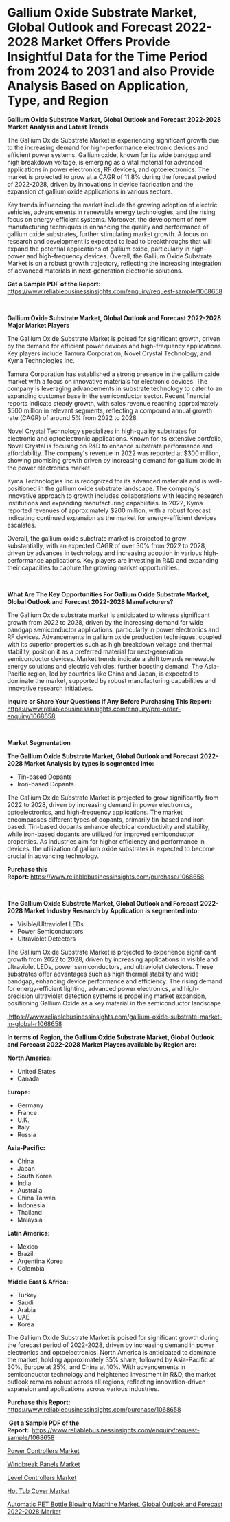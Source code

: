 <p><h1>Gallium Oxide Substrate Market, Global Outlook and Forecast 2022-2028 Market Offers Provide Insightful Data for the Time Period from 2024 to 2031 and also Provide Analysis Based on Application, Type, and Region</h1></p><p><strong>Gallium Oxide Substrate Market, Global Outlook and Forecast 2022-2028 Market Analysis and Latest Trends</strong></p>
<p><p>The Gallium Oxide Substrate Market is experiencing significant growth due to the increasing demand for high-performance electronic devices and efficient power systems. Gallium oxide, known for its wide bandgap and high breakdown voltage, is emerging as a vital material for advanced applications in power electronics, RF devices, and optoelectronics. The market is projected to grow at a CAGR of 11.8% during the forecast period of 2022-2028, driven by innovations in device fabrication and the expansion of gallium oxide applications in various sectors.</p><p>Key trends influencing the market include the growing adoption of electric vehicles, advancements in renewable energy technologies, and the rising focus on energy-efficient systems. Moreover, the development of new manufacturing techniques is enhancing the quality and performance of gallium oxide substrates, further stimulating market growth. A focus on research and development is expected to lead to breakthroughs that will expand the potential applications of gallium oxide, particularly in high-power and high-frequency devices. Overall, the Gallium Oxide Substrate Market is on a robust growth trajectory, reflecting the increasing integration of advanced materials in next-generation electronic solutions.</p></p>
<p><strong>Get a Sample PDF of the Report:&nbsp;</strong> <a href="https://www.reliablebusinessinsights.com/enquiry/request-sample/1068658?utm_campaign=96&utm_medium=2&utm_source=Github&utm_content=ia&utm_term=03122024&utm_id=gallium-oxide-substrate-market-global-outlook-and-forecast-2022-2028">https://www.reliablebusinessinsights.com/enquiry/request-sample/1068658</a></p>
<p>&nbsp;</p>
<p><strong>Gallium Oxide Substrate Market, Global Outlook and Forecast 2022-2028 Major Market Players</strong></p>
<p><p>The Gallium Oxide Substrate Market is poised for significant growth, driven by the demand for efficient power devices and high-frequency applications. Key players include Tamura Corporation, Novel Crystal Technology, and Kyma Technologies Inc.</p><p>Tamura Corporation has established a strong presence in the gallium oxide market with a focus on innovative materials for electronic devices. The company is leveraging advancements in substrate technology to cater to an expanding customer base in the semiconductor sector. Recent financial reports indicate steady growth, with sales revenue reaching approximately $500 million in relevant segments, reflecting a compound annual growth rate (CAGR) of around 5% from 2022 to 2028.</p><p>Novel Crystal Technology specializes in high-quality substrates for electronic and optoelectronic applications. Known for its extensive portfolio, Novel Crystal is focusing on R&D to enhance substrate performance and affordability. The company's revenue in 2022 was reported at $300 million, showing promising growth driven by increasing demand for gallium oxide in the power electronics market.</p><p>Kyma Technologies Inc is recognized for its advanced materials and is well-positioned in the gallium oxide substrate landscape. The company's innovative approach to growth includes collaborations with leading research institutions and expanding manufacturing capabilities. In 2022, Kyma reported revenues of approximately $200 million, with a robust forecast indicating continued expansion as the market for energy-efficient devices escalates.</p><p>Overall, the gallium oxide substrate market is projected to grow substantially, with an expected CAGR of over 30% from 2022 to 2028, driven by advances in technology and increasing adoption in various high-performance applications. Key players are investing in R&D and expanding their capacities to capture the growing market opportunities.</p></p>
<p>&nbsp;</p>
<p><strong>What Are The Key Opportunities For Gallium Oxide Substrate Market, Global Outlook and Forecast 2022-2028 Manufacturers?</strong></p>
<p><p>The Gallium Oxide substrate market is anticipated to witness significant growth from 2022 to 2028, driven by the increasing demand for wide bandgap semiconductor applications, particularly in power electronics and RF devices. Advancements in gallium oxide production techniques, coupled with its superior properties such as high breakdown voltage and thermal stability, position it as a preferred material for next-generation semiconductor devices. Market trends indicate a shift towards renewable energy solutions and electric vehicles, further boosting demand. The Asia-Pacific region, led by countries like China and Japan, is expected to dominate the market, supported by robust manufacturing capabilities and innovative research initiatives.</p></p>
<p><strong>Inquire or Share Your Questions If Any Before Purchasing This Report:</strong> <a href="https://www.reliablebusinessinsights.com/enquiry/pre-order-enquiry/1068658?utm_campaign=96&utm_medium=2&utm_source=Github&utm_content=ia&utm_term=03122024&utm_id=gallium-oxide-substrate-market-global-outlook-and-forecast-2022-2028">https://www.reliablebusinessinsights.com/enquiry/pre-order-enquiry/1068658</a></p>
<p>&nbsp;</p>
<p><strong>Market Segmentation</strong></p>
<p><strong>The Gallium Oxide Substrate Market, Global Outlook and Forecast 2022-2028 Market Analysis by types is segmented into:</strong></p>
<p><ul><li>Tin-based Dopants</li><li>Iron-based Dopants</li></ul></p>
<p><p>The Gallium Oxide Substrate Market is projected to grow significantly from 2022 to 2028, driven by increasing demand in power electronics, optoelectronics, and high-frequency applications. The market encompasses different types of dopants, primarily tin-based and iron-based. Tin-based dopants enhance electrical conductivity and stability, while iron-based dopants are utilized for improved semiconductor properties. As industries aim for higher efficiency and performance in devices, the utilization of gallium oxide substrates is expected to become crucial in advancing technology.</p></p>
<p><strong>Purchase this Report:&nbsp;</strong><a href="https://www.reliablebusinessinsights.com/purchase/1068658?utm_campaign=96&utm_medium=2&utm_source=Github&utm_content=ia&utm_term=03122024&utm_id=gallium-oxide-substrate-market-global-outlook-and-forecast-2022-2028">https://www.reliablebusinessinsights.com/purchase/1068658</a></p>
<p>&nbsp;</p>
<p><strong>The Gallium Oxide Substrate Market, Global Outlook and Forecast 2022-2028 Market Industry Research by Application is segmented into:</strong></p>
<p><ul><li>Visible/Ultraviolet LEDs</li><li>Power Semiconductors</li><li>Ultraviolet Detectors</li></ul></p>
<p><p>The Gallium Oxide Substrate Market is projected to experience significant growth from 2022 to 2028, driven by increasing applications in visible and ultraviolet LEDs, power semiconductors, and ultraviolet detectors. These substrates offer advantages such as high thermal stability and wide bandgap, enhancing device performance and efficiency. The rising demand for energy-efficient lighting, advanced power electronics, and high-precision ultraviolet detection systems is propelling market expansion, positioning Gallium Oxide as a key material in the semiconductor landscape.</p></p>
<p><a href="https://www.reliablebusinessinsights.com/gallium-oxide-substrate-market-in-global-r1068658?utm_campaign=96&utm_medium=2&utm_source=Github&utm_content=ia&utm_term=03122024&utm_id=gallium-oxide-substrate-market-global-outlook-and-forecast-2022-2028">&nbsp;https://www.reliablebusinessinsights.com/gallium-oxide-substrate-market-in-global-r1068658</a></p>
<p><strong>In terms of Region, the Gallium Oxide Substrate Market, Global Outlook and Forecast 2022-2028 Market Players available by Region are:</strong></p>
<p>
    <p> <strong> North America: </strong>
        <ul>
            <li>United States</li>
            <li>Canada</li>
        </ul>
        </p> 
    <p> <strong> Europe: </strong>
        <ul>
            <li>Germany</li>
            <li>France</li>
            <li>U.K.</li>
            <li>Italy</li>
            <li>Russia</li>
        </ul>
        </p> 
    <p> <strong> Asia-Pacific: </strong>
        <ul>
            <li>China</li>
            <li>Japan</li>
            <li>South Korea</li>
            <li>India</li>
            <li>Australia</li>
            <li>China Taiwan</li>
            <li>Indonesia</li>
            <li>Thailand</li>
            <li>Malaysia</li>
        </ul>
        </p> 
    <p> <strong> Latin America: </strong>
        <ul>
            <li>Mexico</li>
            <li>Brazil</li>
            <li>Argentina Korea</li>
            <li>Colombia</li>
        </ul>
        </p> 
    <p> <strong> Middle East & Africa: </strong>
        <ul>
            <li>Turkey</li>
            <li>Saudi</li>
            <li>Arabia</li>
            <li>UAE</li>
            <li>Korea</li>
        </ul>
    </p>
    </p>
<p><p>The Gallium Oxide Substrate Market is poised for significant growth during the forecast period of 2022-2028, driven by increasing demand in power electronics and optoelectronics. North America is anticipated to dominate the market, holding approximately 35% share, followed by Asia-Pacific at 30%, Europe at 25%, and China at 10%. With advancements in semiconductor technology and heightened investment in R&D, the market outlook remains robust across all regions, reflecting innovation-driven expansion and applications across various industries.</p></p>
<p><strong>Purchase this Report: </strong><a href="https://www.reliablebusinessinsights.com/purchase/1068658?utm_campaign=96&utm_medium=2&utm_source=Github&utm_content=ia&utm_term=03122024&utm_id=gallium-oxide-substrate-market-global-outlook-and-forecast-2022-2028">https://www.reliablebusinessinsights.com/purchase/1068658</a></p>
<p>&nbsp;<strong>Get a Sample PDF of the Report:&nbsp;&nbsp;</strong><a href="https://www.reliablebusinessinsights.com/enquiry/request-sample/1068658?utm_campaign=96&utm_medium=2&utm_source=Github&utm_content=ia&utm_term=03122024&utm_id=gallium-oxide-substrate-market-global-outlook-and-forecast-2022-2028">https://www.reliablebusinessinsights.com/enquiry/request-sample/1068658</a></p>
<p><strong></strong></p>
<p><p><a href="https://www.linkedin.com/pulse/global-perspectives-power-controllers-market-trends-challenges-bdjgc?utm_campaign=96&utm_medium=2&utm_source=Github&utm_content=ia&utm_term=03122024&utm_id=gallium-oxide-substrate-market-global-outlook-and-forecast-2022-2028">Power Controllers Market</a></p><p><a href="https://issuu.com/reportprime-2/docs/windbreak-panels-market-size-2030.pptx?utm_campaign=96&utm_medium=2&utm_source=Github&utm_content=ia&utm_term=03122024&utm_id=gallium-oxide-substrate-market-global-outlook-and-forecast-2022-2028">Windbreak Panels Market</a></p><p><a href="https://www.linkedin.com/pulse/investment-opportunities-level-controllers-sector-risk-analysis-bxfje?utm_campaign=96&utm_medium=2&utm_source=Github&utm_content=ia&utm_term=03122024&utm_id=gallium-oxide-substrate-market-global-outlook-and-forecast-2022-2028">Level Controllers Market</a></p><p><a href="https://issuu.com/reportprime-2/docs/hot-tub-cover-market-size-2030.pptx?utm_campaign=96&utm_medium=2&utm_source=Github&utm_content=ia&utm_term=03122024&utm_id=gallium-oxide-substrate-market-global-outlook-and-forecast-2022-2028">Hot Tub Cover Market</a></p><p><a href="https://github.com/DianaWilson796/Market-Research-Report-List-1/blob/main/automatic-pet-bottle-blowing-machine-market-global-outlook-and-forecast-2022-2028-market.md?utm_campaign=96&utm_medium=2&utm_source=Github&utm_content=ia&utm_term=03122024&utm_id=gallium-oxide-substrate-market-global-outlook-and-forecast-2022-2028">Automatic PET Bottle Blowing Machine Market, Global Outlook and Forecast 2022-2028 Market</a></p></p>